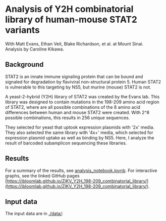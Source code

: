 # Analysis of Y2H combinatorial library of human-mouse STAT2 variants
With Matt Evans, Ethan Veit, Blake Richardson, et al. at Mount Sinai. 
Analysis by Caroline Kikawa.

## Background
STAT2 is an innate immune signaling protein that can be bound and signaled for degradation by flaviviral non-structural protein 5. Human STAT2 is vulnerable to this targeting by NS5, but murine (mouse) STAT2 is not. 

A yeast-2-hybrid (Y2H) library of STAT2 was created by the Evans lab. This library was designed to contain mutations in the 198-209 amino acid region of STAT2, where are all possible combinations of the 8 amino acid differences between human and mouse STAT2 were created. With 2^8 possible combinations, this results in 256 unique sequences. 

They selected for yeast that uptook expression plasmids with '2x' media. They also selected the same library with '4x+' media, which selected for expression plasmid uptake as well as binding by NS5. Here, I analyze the result of barcoded subamplicon sequencing these libraries. 

## Results
For a summary of the results, see [analysis_notebook.ipynb](analysis_notebook.ipynb).
For interactive graphs, see the linked GitHub pages [https://jbloomlab.github.io/ZIKV_Y2H_198-209_combinatorial_library/](https://jbloomlab.github.io/ZIKV_Y2H_198-209_combinatorial_library/).

## Input data
The input data are in [./data/](data):